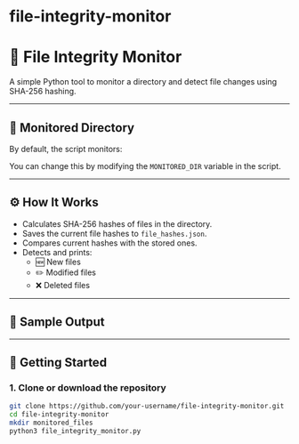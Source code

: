 # file-integrity-monitor
# 🔐 File Integrity Monitor

A simple Python tool to monitor a directory and detect file changes using SHA-256 hashing.

---

## 📁 Monitored Directory

By default, the script monitors:


You can change this by modifying the `MONITORED_DIR` variable in the script.

---

## ⚙️ How It Works

- Calculates SHA-256 hashes of files in the directory.
- Saves the current file hashes to `file_hashes.json`.
- Compares current hashes with the stored ones.
- Detects and prints:
  - 🆕 New files
  - ✏️ Modified files
  - ❌ Deleted files

---

## 🧪 Sample Output


---

## 🚀 Getting Started

### 1. Clone or download the repository

```bash
git clone https://github.com/your-username/file-integrity-monitor.git
cd file-integrity-monitor
mkdir monitored_files
python3 file_integrity_monitor.py
